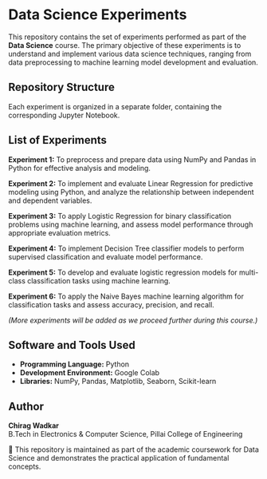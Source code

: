 # Data Science Experiments

This repository contains the set of experiments performed as part of the **Data Science** course.
The primary objective of these experiments is to understand and implement various data science techniques,
ranging from data preprocessing to machine learning model development and evaluation.

## Repository Structure

Each experiment is organized in a separate folder, containing the corresponding Jupyter Notebook.

## List of Experiments

**Experiment 1:** To preprocess and prepare data using NumPy and Pandas in Python for effective analysis and modeling.

**Experiment 2:** To implement and evaluate Linear Regression for predictive modeling using Python,
   and analyze the relationship between independent and dependent variables.
   
**Experiment 3:** To apply Logistic Regression for binary classification problems using machine learning,
   and assess model performance through appropriate evaluation metrics.
   
**Experiment 4:** To implement Decision Tree classifier models to perform supervised classification and evaluate model performance.

**Experiment 5:** To develop and evaluate logistic regression models for multi-class classification tasks using machine learning.

**Experiment 6:** To apply the Naive Bayes machine learning algorithm for classification tasks and assess accuracy, precision, and recall.

_(More experiments will be added as we proceed further during this course.)_

## Software and Tools Used

- **Programming Language:** Python
- **Development Environment:** Google Colab
- **Libraries:** NumPy, Pandas, Matplotlib, Seaborn, Scikit-learn

## Author

**Chirag Wadkar**  
B.Tech in Electronics & Computer Science, Pillai College of Engineering

📌 This repository is maintained as part of the academic coursework for Data Science and demonstrates the practical application of fundamental concepts.

